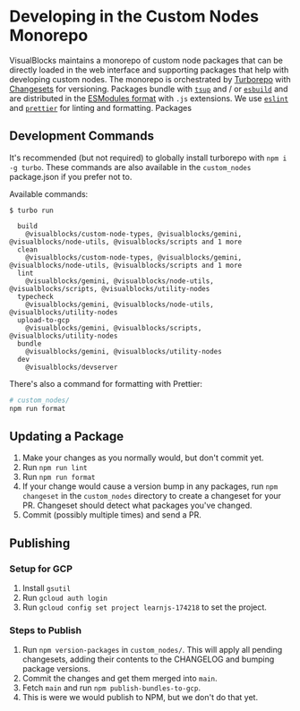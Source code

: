 # Developing in the Custom Nodes Monorepo

VisualBlocks maintains a monorepo of custom node packages that can be directly loaded in the web interface and supporting packages that help with developing custom nodes.
The monorepo is orchestrated by [Turborepo](https://turbo.build/repo/docs) with [Changesets](https://github.com/changesets/changesets) for versioning. Packages bundle with 
[`tsup`](https://github.com/egoist/tsup) and / or [`esbuild`](https://esbuild.github.io/) and are distributed in the 
[ESModules format](https://developer.mozilla.org/en-US/docs/Web/JavaScript/Guide/Modules) with `.js` extensions. We use [`eslint`](https://eslint.org/) and 
[`prettier`](https://prettier.io/) for linting and formatting. Packages 

## Development Commands

It's recommended (but not required) to globally install turborepo with `npm i -g turbo`. These commands are also available in the `custom_nodes` package.json if you prefer not to.

Available commands:
```
$ turbo run

  build
    @visualblocks/custom-node-types, @visualblocks/gemini, @visualblocks/node-utils, @visualblocks/scripts and 1 more
  clean
    @visualblocks/custom-node-types, @visualblocks/gemini, @visualblocks/node-utils, @visualblocks/scripts and 1 more
  lint
    @visualblocks/gemini, @visualblocks/node-utils, @visualblocks/scripts, @visualblocks/utility-nodes
  typecheck
    @visualblocks/gemini, @visualblocks/node-utils, @visualblocks/utility-nodes
  upload-to-gcp
    @visualblocks/gemini, @visualblocks/scripts, @visualblocks/utility-nodes
  bundle
    @visualblocks/gemini, @visualblocks/utility-nodes
  dev
    @visualblocks/devserver
```

There's also a command for formatting with Prettier:
```sh
# custom_nodes/
npm run format
```

## Updating a Package
1. Make your changes as you normally would, but don't commit yet.
2. Run `npm run lint`
3. Run `npm run format`
4. If your change would cause a version bump in any packages, run `npm changeset` in the `custom_nodes` directory to create
a changeset for your PR. Changeset should detect what packages you've changed.
5. Commit (possibly multiple times) and send a PR.

## Publishing
### Setup for GCP
1. Install `gsutil`
2. Run `gcloud auth login`
3. Run `gcloud config set project learnjs-174218` to set the project.

### Steps to Publish
1. Run `npm version-packages` in `custom_nodes/`. This will apply all pending changesets, adding their contents to the CHANGELOG and bumping package versions.
2. Commit the changes and get them merged into `main`.
3. Fetch `main` and run `npm publish-bundles-to-gcp`.
4. This is were we would publish to NPM, but we don't do that yet.

